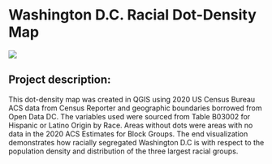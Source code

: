 # Washington D.C. Racial Dot-Density Map

<img src="ges383.3.png?raw=true"/>

## Project description:
This dot-density map was created in QGIS using 2020 US Census Bureau ACS data from Census Reporter and geographic boundaries borrowed from Open Data DC. The variables used were sourced from Table B03002 for Hispanic or Latino Origin by Race. Areas without dots were areas with no data in the 2020 ACS Estimates for Block Groups. The end visualization demonstrates how racially segregated Washington D.C is with respect to the population density and distribution of the three largest racial groups.
